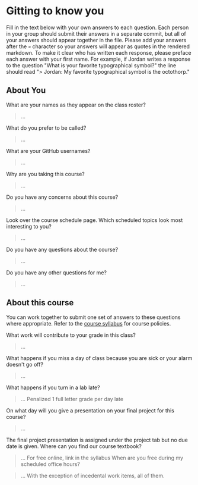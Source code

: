 # Gitting to know you
Fill in the text below with your own answers to each question. Each person in your group should submit their answers in a separate commit, but all of your answers should appear together in the file. Please add your answers after the `>` character so your answers will appear as quotes in the rendered markdown. To make it clear who has written each response, please preface each answer with your first name. For example, if Jordan writes a response to the question "What is your favorite typographical symbol?" the line should read "> Jordan: My favorite typographical symbol is the octothorp." 

## About You
What are your names as they appear on the class roster?
> ...

What do you prefer to be called?
> ...

What are your GitHub usernames?
> ...

Why are you taking this course?
> ...

Do you have any concerns about this course?
> ...

Look over the course schedule page. Which scheduled topics look most interesting to you?
> ...

Do you have any questions about the course?
> ...

Do you have any other questions for me?
> ...

## About this course
You can work together to submit one set of answers to these questions where appropriate. Refer to the [course syllabus](http://www.cs.grinnell.edu/~curtsinger/teaching/2018S/CSC213/syllabus/) for course policies.

What work will contribute to your grade in this class?
> ...

What happens if you miss a day of class because you are sick or your alarm doesn't go off?
> ...

What happens if you turn in a lab late?
> ...
> Penalized 1 full letter grade per day late

On what day will you give a presentation on your final project for this course?
> ...

The final project presentation is assigned under the project tab but no due date is given.
Where can you find our course textbook?

> ...
> For free online, link in the syllabus
When are you free during my scheduled office hours?

> ...
> With the exception of incedental work items, all of them.
